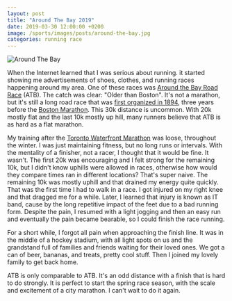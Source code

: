 ```yaml
---
layout: post
title: "Around The Bay 2019"
date: 2019-03-30 12:00:00 +0200
image: /sports/images/posts/around-the-bay.jpg
categories: running race
---
```


![Around The Bay](/sports/images/posts/around-the-bay.jpg)

When the Internet learned that I was serious about running. it started showing me advertisements of shoes, clothes, and running races happening around my area. One of these races was [Around the Bay Road Race](https://bayrace.com) (ATB). The catch was clear: "Older than Boston". It's not a marathon, but it's still a long road race that was [first organized in 1894](https://bayrace.com/history/), three years before the [Boston Marathon](https://www.baa.org/races/boston-marathon). This 30k distance is uncommon. With 20k mostly flat and the last 10k mostly up hill, many runners believe that ATB is as hard as a flat marathon. 

My training after the [Toronto Waterfront Marathon](https://www.hildeberto.com/sports/2018/10/first-marathon.html) was loose, throughout the winter. I was just maintaining fitness, but no long runs or intervals. With the mentality of a finisher, not a racer, I thought that it would be fine. It wasn't. The first 20k was encouraging and I felt strong for the remaining 10k, but I didn't know uphills were allowed in races, otherwise how would they compare times ran in different locations? That's super naive. The remaining 10k was mostly uphill and that drained my energy quite quickly. That was the first time I had to walk in a race. I got injured on my right knee and that dragged me for a while. Later, I learned that injury is known as IT band, cause by the long repetitive impact of the feet due to a bad running form. Despite the pain, I resumed with a light jogging and then an easy run and eventually the pain became bearable, so I could finish the race running.

For a short while, I forgot  all pain when approaching the finish line. It was in the middle of a hockey stadium, with all light spots on us and the grandstand full of families and friends waiting for their loved ones. We got a can of beer, bananas, and treats, pretty cool stuff. Then I joined my lovely family to get back home.

ATB is only comparable to ATB. It's an odd distance with a finish that is hard to do strongly. It is perfect to start the spring race season, with the scale and excitement of a city marathon. I can't wait to do it again.
